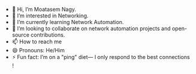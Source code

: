 - 👋 Hi, I’m Moatasem Nagy.
- 👀 I’m interested in Networking.
- 🌱 I’m currently learning Network Automation.
- 💞️ I’m looking to collaborate on network automation projects and open-source contributions.
- 📫 How to reach me 
- 😄 Pronouns: He/Him
- ⚡ Fun fact: I’m on a "ping" diet— I only respond to the best connections !

<!---
MoatasemNagy87/MoatasemNagy87 is a ✨ special ✨ repository because its `README.md` (this file) appears on your GitHub profile.
You can click the Preview link to take a look at your changes.
--->
